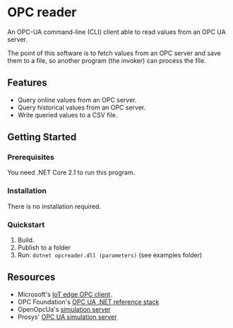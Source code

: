 # OPC reader

An OPC-UA command-line (CLI) client able to read values from an OPC UA server.

The point of this software is to fetch values from an OPC server and save them to a file, so another program (the invoker) can process the file.

## Features
- Query online values from an OPC server.
- Query historical values from an OPC server.
- Write queried values to a CSV file.

## Getting Started

### Prerequisites

You need .NET Core 2.1 to run this program.

### Installation

There is no installation required.

### Quickstart

1. Build.
2. Publish to a folder
3. Run: `dotnet opcreader.dll (parameters)` (see examples folder)

## Resources

- Microsoft's [IoT edge OPC client](https://github.com/Azure-Samples/iot-edge-opc-client).
- OPC Foundation's [OPC UA .NET reference stack](https://github.com/OPCFoundation/UA-.NETStandard)
- OpenOpcUa's [simulation server](http://www.openopcua.org/)
- Prosys' [OPC UA simulation server](https://prosysopc.com/products/opc-ua-simulation-server/)
